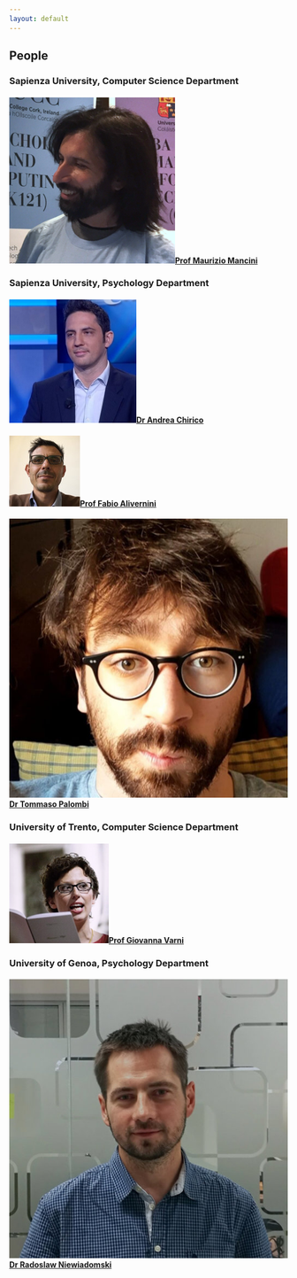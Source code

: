 ```yaml
---
layout: default
---
```


## People <a name="people"></a>

### Sapienza University, Computer Science Department

#### <img class="circle" style="float: none; margin-right: 0px; margin-top: 0px;" src="imgs/maurizio.png?raw=true"><a href="https://research.uniroma1.it/researcher/602fc59d475eb3424350ecb321baa87767d50003ddf1043a40f1fd90">Prof Maurizio Mancini</a>

### Sapienza University, Psychology Department

#### <img class="circle" style="float: none; margin-right: 0px; margin-top: 0px;" src="imgs/andrea.jpeg?raw=true"><a href="https://research.uniroma1.it/researcher/e718f70a13a4eca71ef44adf1e733140e9e12ac49c2021890fe6a2a5">Dr Andrea Chirico</a>

#### <img class="circle" style="float: none; margin-right: 0px; margin-top: 0px;" src="imgs/fabio.jpg?raw=true"><a href="https://research.uniroma1.it/en/researcher/838953f048bfa2bfd6018add9fc26a0266584001a85649b02c3d3091?page=1">Prof Fabio Alivernini</a>

#### <img class="circle" style="float: none; margin-right: 0px; margin-top: 0px;" src="imgs/tommaso.jpg?raw=true"><a href="https://corsidilaurea.uniroma1.it/en/users/tommasopalombiuniroma1it">Dr Tommaso Palombi</a>

### University of Trento, Computer Science Department

#### <img class="circle" style="float: none; margin-right: 0px; margin-top: 0px;" src="imgs/giovanna.png?raw=true"><a href="https://www.scopus.com/authid/detail.uri?authorId=24765745800">Prof Giovanna Varni</a>

### University of Genoa, Psychology Department

#### <img class="circle" style="float: none; margin-right: 0px; margin-top: 0px;" src="imgs/radoslaw.jpg?raw=true"><a href="https://www.researchgate.net/profile/Radoslaw-Niewiadomski">Dr Radoslaw Niewiadomski</a>